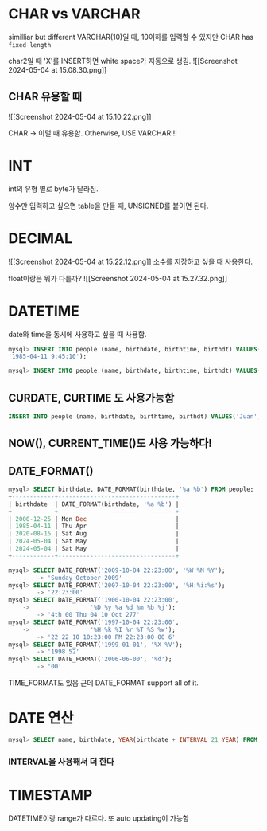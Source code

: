
# CHAR vs VARCHAR
similliar but different
VARCHAR(10)일 때, 10이하를 입력할 수 있지만
CHAR has `fixed length`

char2일 때 'X'를 INSERT하면 white space가 자동으로 생김.
![[Screenshot 2024-05-04 at 15.08.30.png]]

## CHAR 유용할 때
![[Screenshot 2024-05-04 at 15.10.22.png]]

CHAR -> 이럴 때 유용함.
Otherwise, USE VARCHAR!!!

# INT
int의 유형 별로 byte가 달라짐.

양수만 입력하고 싶으면 table을 만들 때, UNSIGNED를 붙이면 된다.

# DECIMAL
![[Screenshot 2024-05-04 at 15.22.12.png]]
소수를 저장하고 싶을 때 사용한다.

float이랑은 뭐가 다를까?
![[Screenshot 2024-05-04 at 15.27.32.png]]

# DATETIME
date와 time을 동시에 사용하고 싶을 때 사용함.
```sql
mysql> INSERT INTO people (name, birthdate, birthtime, birthdt) VALUES('Lulu', '1985-04-11', '9:45:10',
'1985-04-11 9:45:10');

mysql> INSERT INTO people (name, birthdate, birthtime, birthdt) VALUES('Juan', '2020-08-15', '23:59:00', '2020-08-15 23:59:00');
```

## CURDATE, CURTIME 도 사용가능함
```sql
INSERT INTO people (name, birthdate, birthtime, birthdt) VALUES('Juan', CURDATE(), CURTIME(), '2020-08-15 23:59:00');
```

## NOW(), CURRENT_TIME()도 사용 가능하다!

## DATE_FORMAT()

```sql
mysql> SELECT birthdate, DATE_FORMAT(birthdate, '%a %b') FROM people;
+------------+---------------------------------+
| birthdate  | DATE_FORMAT(birthdate, '%a %b') |
+------------+---------------------------------+
| 2000-12-25 | Mon Dec                         |
| 1985-04-11 | Thu Apr                         |
| 2020-08-15 | Sat Aug                         |
| 2024-05-04 | Sat May                         |
| 2024-05-04 | Sat May                         |
+------------+---------------------------------+
```

```sql
mysql> SELECT DATE_FORMAT('2009-10-04 22:23:00', '%W %M %Y');
        -> 'Sunday October 2009'
mysql> SELECT DATE_FORMAT('2007-10-04 22:23:00', '%H:%i:%s');
        -> '22:23:00'
mysql> SELECT DATE_FORMAT('1900-10-04 22:23:00',
    ->                 '%D %y %a %d %m %b %j');
        -> '4th 00 Thu 04 10 Oct 277'
mysql> SELECT DATE_FORMAT('1997-10-04 22:23:00',
    ->                 '%H %k %I %r %T %S %w');
        -> '22 22 10 10:23:00 PM 22:23:00 00 6'
mysql> SELECT DATE_FORMAT('1999-01-01', '%X %V');
        -> '1998 52'
mysql> SELECT DATE_FORMAT('2006-06-00', '%d');
        -> '00'
```

TIME_FORMAT도 있음
근데 DATE_FORMAT support all of it.

# DATE 연산
```sql
mysql> SELECT name, birthdate, YEAR(birthdate + INTERVAL 21 YEAR) FROM people;
```

### INTERVAL을 사용해서 더 한다

# TIMESTAMP
DATETIME이랑 range가 다르다.
또 auto updating이 가능함

